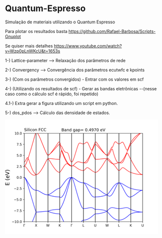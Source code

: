 # Quantum-Espresso

Simulação de materiais utilizando o Quantum Espresso

Para plotar os resultados basta https://github.com/Rafael-Barbosa/Scripts-Gnuplot

Se quiser mais detalhes https://www.youtube.com/watch?v=Wzp0pLnWKcU&t=1653s

1-) Lattice-parameter --> Relaxação dos parâmetros de rede

2-) Convergency --> Convergência dos parâmetros ecutwfc e kpoints

3-) (Com os parâmetros convergidos) - Entrar com os valores em scf

4-) (Utilizando os resultados de scf) - Gerar as bandas eletrônicas --(nesse caso como o cálculo scf é rápido, foi repetido)

4.1-) Extra gerar a figura utilizando um script em python.

5-) dos_pdos --> Cálculo das densidade de estados. 

![alt text](https://github.com/Rafael-Barbosa/Quantum-Espresso/blob/main/Si-Fcc/band_structure/pwband.png)
